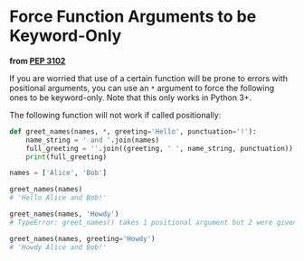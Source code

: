 Force Function Arguments to be Keyword-Only
===========================================

**from [PEP 3102](https://www.python.org/dev/peps/pep-3102/)**

If you are worried that use of a certain function will be prone to errors with positional arguments, you can use an `*` argument to force the following ones to be keyword-only. Note that this only works in Python 3+.

The following function will not work if called positionally:
```python
def greet_names(names, *, greeting='Hello', punctuation='!'):
	name_string = ' and '.join(names)
	full_greeting = ''.join((greeting, ' ', name_string, punctuation))
	print(full_greeting)

names = ['Alice', 'Bob']

greet_names(names)
# 'Hello Alice and Bob!'

greet_names(names, 'Howdy')
# TypeError: greet_names() takes 1 positional argument but 2 were given

greet_names(names, greeting='Howdy')
# 'Howdy Alice and Bob!'
```
